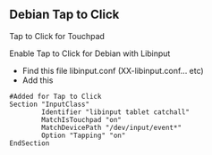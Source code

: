 ## Debian Tap to Click  
Tap to Click for Touchpad

Enable Tap to Click for Debian with Libinput  
- Find this file libinput.conf (XX-libinput.conf... etc)
- Add this  

``` 
#Added for Tap to Click
Section "InputClass"
        Identifier "libinput tablet catchall"
        MatchIsTouchpad "on"
        MatchDevicePath "/dev/input/event*"
        Option "Tapping" "on"
EndSection
```  

